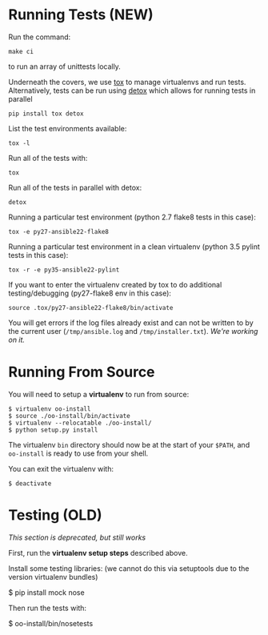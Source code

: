 # Running Tests (NEW)

Run the command:

    make ci

to run an array of unittests locally.

Underneath the covers, we use [tox](http://readthedocs.org/docs/tox/) to manage virtualenvs and run
tests. Alternatively, tests can be run using [detox](https://pypi.python.org/pypi/detox/) which allows
for running tests in parallel


```
pip install tox detox
```

List the test environments available:
```
tox -l
```

Run all of the tests with:
```
tox
```

Run all of the tests in parallel with detox:
```
detox
```

Running a particular test environment (python 2.7 flake8 tests in this case):
```
tox -e py27-ansible22-flake8
```

Running a particular test environment in a clean virtualenv (python 3.5 pylint
tests in this case):
```
tox -r -e py35-ansible22-pylint
```

If you want to enter the virtualenv created by tox to do additional
testing/debugging (py27-flake8 env in this case):
```
source .tox/py27-ansible22-flake8/bin/activate
```

You will get errors if the log files already exist and can not be
written to by the current user (`/tmp/ansible.log` and
`/tmp/installer.txt`). *We're working on it.*

# Running From Source

You will need to setup a **virtualenv** to run from source:

    $ virtualenv oo-install
    $ source ./oo-install/bin/activate
    $ virtualenv --relocatable ./oo-install/
    $ python setup.py install

The virtualenv `bin` directory should now be at the start of your
`$PATH`, and `oo-install` is ready to use from your shell.

You can exit the virtualenv with:

    $ deactivate

# Testing (OLD)

*This section is deprecated, but still works*

First, run the **virtualenv setup steps** described above.

Install some testing libraries: (we cannot do this via setuptools due to the version virtualenv bundles)

$ pip install mock nose

Then run the tests with:

$ oo-install/bin/nosetests
